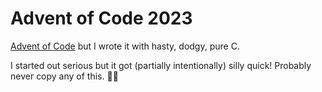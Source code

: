 # Advent of Code 2023

[Advent of Code](https://adventofcode.com/) but I wrote it with hasty, dodgy, pure C.

I started out serious but it got (partially intentionally) silly quick! Probably never copy any of this. 🤷‍♂️

